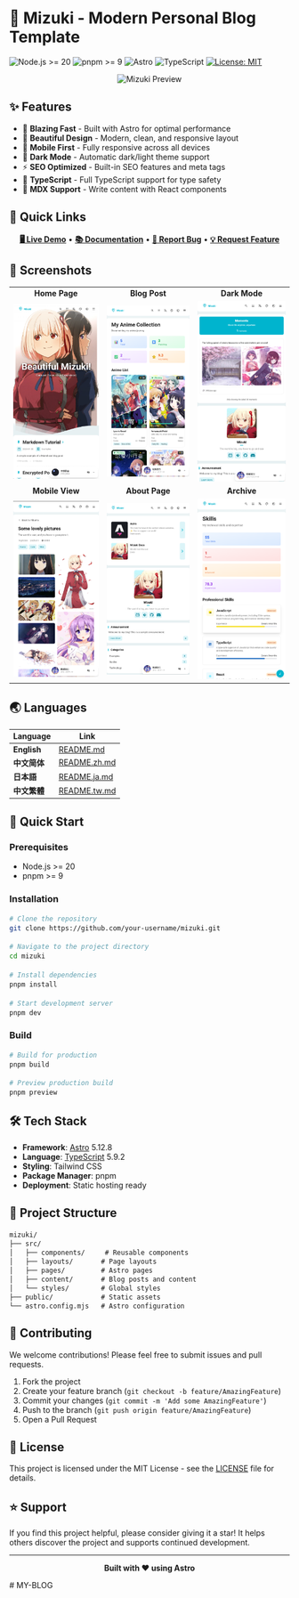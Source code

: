 # 🌸 Mizuki - Modern Personal Blog Template

![Node.js >= 20](https://img.shields.io/badge/node.js-%3E%3D20-brightgreen)
![pnpm >= 9](https://img.shields.io/badge/pnpm-%3E%3D9-blue)
![Astro](https://img.shields.io/badge/Astro-5.12.8-orange)
![TypeScript](https://img.shields.io/badge/TypeScript-5.9.2-blue)
[![License: MIT](https://img.shields.io/badge/License-MIT-yellow.svg)](https://opensource.org/licenses/MIT)

<div align="center">
  
![Mizuki Preview](./README.png)

</div>

## ✨ Features

- 🚀 **Blazing Fast** - Built with Astro for optimal performance
- 🎨 **Beautiful Design** - Modern, clean, and responsive layout
- 📱 **Mobile First** - Fully responsive across all devices
- 🌙 **Dark Mode** - Automatic dark/light theme support
- ⚡ **SEO Optimized** - Built-in SEO features and meta tags
- 🎯 **TypeScript** - Full TypeScript support for type safety
- 📝 **MDX Support** - Write content with React components

## 🎯 Quick Links

<div align="center">

[**🖥️ Live Demo**](https://mizuki.mysqil.com/) • 
[**📚 Documentation**](https://docs.mizuki.mysqil.com/) • 
[**🐛 Report Bug**](https://github.com/your-repo/issues) • 
[**💡 Request Feature**](https://github.com/your-repo/issues)

</div>

## 📸 Screenshots

<div align="center">

<table>
  <tr>
    <td align="center"><strong>Home Page</strong></td>
    <td align="center"><strong>Blog Post</strong></td>
    <td align="center"><strong>Dark Mode</strong></td>
  </tr>
  <tr>
    <td><img alt="Home Page" src="docs/image/1.png" width="100%"></td>
    <td><img alt="Blog Post" src="docs/image/2.png" width="100%"></td>
    <td><img alt="Dark Mode" src="docs/image/3.png" width="100%"></td>
  </tr>
  <tr>
    <td align="center"><strong>Mobile View</strong></td>
    <td align="center"><strong>About Page</strong></td>
    <td align="center"><strong>Archive</strong></td>
  </tr>
  <tr>
    <td><img alt="Mobile View" src="docs/image/4.png" width="100%"></td>
    <td><img alt="About Page" src="docs/image/5.png" width="100%"></td>
    <td><img alt="Archive" src="docs/image/6.png" width="100%"></td>
  </tr>
</table>

</div>

## 🌏 Languages

| Language | Link |
|----------|------|
| **English** | [README.md](./README.md) |
| **中文简体** | [README.zh.md](./README.zh.md) |
| **日本語** | [README.ja.md](./docs/README.ja.md) |
| **中文繁體** | [README.tw.md](./docs/README.tw.md) |

## 🚀 Quick Start

### Prerequisites

- Node.js >= 20
- pnpm >= 9

### Installation

```bash
# Clone the repository
git clone https://github.com/your-username/mizuki.git

# Navigate to the project directory
cd mizuki

# Install dependencies
pnpm install

# Start development server
pnpm dev
```

### Build

```bash
# Build for production
pnpm build

# Preview production build
pnpm preview
```

## 🛠️ Tech Stack

- **Framework**: [Astro](https://astro.build) 5.12.8
- **Language**: [TypeScript](https://www.typescriptlang.org/) 5.9.2
- **Styling**: Tailwind CSS
- **Package Manager**: pnpm
- **Deployment**: Static hosting ready

## 📁 Project Structure

```
mizuki/
├── src/
│   ├── components/     # Reusable components
│   ├── layouts/       # Page layouts
│   ├── pages/         # Astro pages
│   ├── content/       # Blog posts and content
│   └── styles/        # Global styles
├── public/            # Static assets
└── astro.config.mjs   # Astro configuration
```

## 🤝 Contributing

We welcome contributions! Please feel free to submit issues and pull requests.

1. Fork the project
2. Create your feature branch (`git checkout -b feature/AmazingFeature`)
3. Commit your changes (`git commit -m 'Add some AmazingFeature'`)
4. Push to the branch (`git push origin feature/AmazingFeature`)
5. Open a Pull Request

## 📄 License

This project is licensed under the MIT License - see the [LICENSE](LICENSE) file for details.

## ⭐ Support

If you find this project helpful, please consider giving it a star! It helps others discover the project and supports continued development.

---

<div align="center">

**Built with ❤️ using Astro**

</div>
#   M Y - B L O G 
 
 
